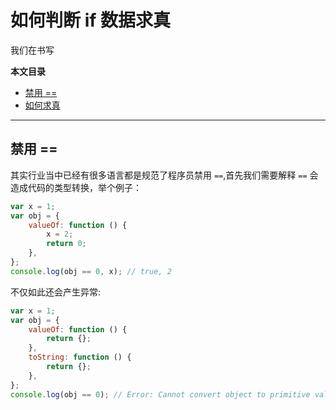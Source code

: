 # 如何判断 if 数据求真

我们在书写

**本文目录**

-   [禁用 ==](#禁用)
-   [如何求真]()

---

## 禁用 ==

其实行业当中已经有很多语言都是规范了程序员禁用 `==`,首先我们需要解释 `==` 会造成代码的类型转换，举个例子：

```javascript
var x = 1;
var obj = {
    valueOf: function () {
        x = 2;
        return 0;
    },
};
console.log(obj == 0, x); // true, 2
```

不仅如此还会产生异常:

```javascript
var x = 1;
var obj = {
    valueOf: function () {
        return {};
    },
    toString: function () {
        return {};
    },
};
console.log(obj == 0); // Error: Cannot convert object to primitive value
```
